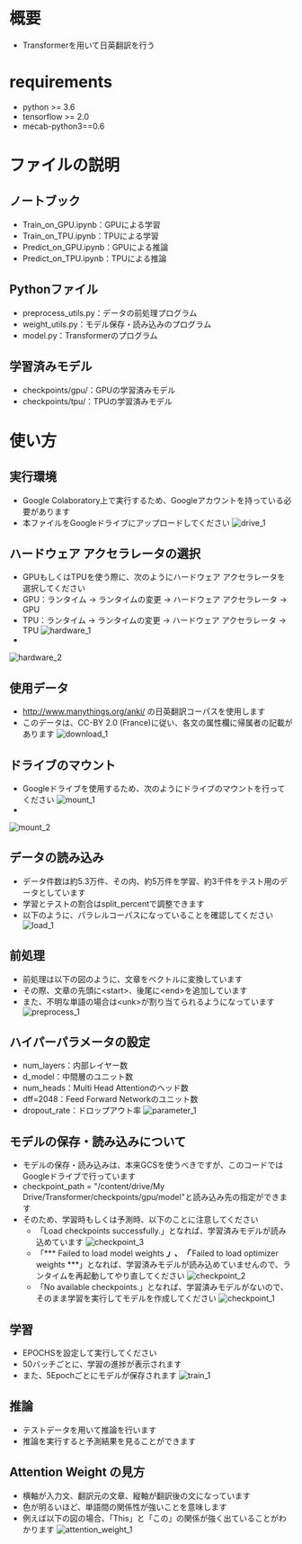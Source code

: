 # 概要
 - Transformerを用いて日英翻訳を行う

# requirements
 - python >= 3.6
 - tensorflow >= 2.0
 - mecab-python3==0.6

# ファイルの説明
 ## ノートブック
 - Train_on_GPU.ipynb：GPUによる学習
 - Train_on_TPU.ipynb：TPUによる学習
 - Predict_on_GPU.ipynb：GPUによる推論
 - Predict_on_TPU.ipynb：TPUによる推論
 
 ## Pythonファイル
 - preprocess_utils.py：データの前処理プログラム
 - weight_utils.py：モデル保存・読み込みのプログラム
 - model.py：Transformerのプログラム

 ## 学習済みモデル 
 - checkpoints/gpu/：GPUの学習済みモデル
 - checkpoints/tpu/：TPUの学習済みモデル

# 使い方
 ## 実行環境
 - Google Colaboratory上で実行するため、Googleアカウントを持っている必要があります
 - 本ファイルをGoogleドライブにアップロードしてください
 ![drive_1](https://github.com/kawasaki-kento/Transformer/blob/master/image/drive_1.png)

 ## ハードウェア アクセラレータの選択
 - GPUもしくはTPUを使う際に、次のようにハードウェア アクセラレータを選択してください
 - GPU：ランタイム → ランタイムの変更 → ハードウェア アクセラレータ → GPU
 - TPU：ランタイム → ランタイムの変更 → ハードウェア アクセラレータ → TPU
 ![hardware_1](https://github.com/kawasaki-kento/Transformer/blob/master/image/hardware_1.png)
 - 
 ![hardware_2](https://github.com/kawasaki-kento/Transformer/blob/master/image/hardware_2.png)

 ## 使用データ
 - http://www.manythings.org/anki/ の日英翻訳コーパスを使用します
 - このデータは、CC-BY 2.0 (France)に従い、各文の属性欄に帰属者の記載があります
 ![download_1](https://github.com/kawasaki-kento/Transformer/blob/master/image/download_1.png)
 
 ## ドライブのマウント
 - Googleドライブを使用するため、次のようにドライブのマウントを行ってください
 ![mount_1](https://github.com/kawasaki-kento/Transformer/blob/master/image/mount_1.png)
 - 
 ![mount_2](https://github.com/kawasaki-kento/Transformer/blob/master/image/mount_2.png)
 
 ## データの読み込み
 - データ件数は約5.3万件、その内、約5万件を学習、約3千件をテスト用のデータとしています
 - 学習とテストの割合はsplit_percentで調整できます
 - 以下のように、パラレルコーパスになっていることを確認してください
 ![load_1](https://github.com/kawasaki-kento/Transformer/blob/master/image/load_1.png)

 ## 前処理
 - 前処理は以下の図のように、文章をベクトルに変換しています
 - その際、文章の先頭に\<start\>、後尾に\<end\>を追加しています
 - また、不明な単語の場合は\<unk\>が割り当てられるようになっています
 ![preprocess_1](https://github.com/kawasaki-kento/Transformer/blob/master/image/preprocess_1.png)

 ## ハイパーパラメータの設定
 - num_layers：内部レイヤー数
 - d_model：中間層のユニット数
 - num_heads：Multi Head Attentionのヘッド数
 - dff=2048：Feed Forward Networkのユニット数
 - dropout_rate：ドロップアウト率
 ![parameter_1](https://github.com/kawasaki-kento/Transformer/blob/master/image/parameter_1.PNG)

 ## モデルの保存・読み込みについて
 - モデルの保存・読み込みは、本来GCSを使うべきですが、このコードではGoogleドライブで行っています
 - checkpoint_path = "/content/drive/My Drive/Transformer/checkpoints/gpu/model"と読み込み先の指定ができます
 - そのため、学習時もしくは予測時、以下のことに注意してください
 	 - 「Load checkpoints successfully.」となれば、学習済みモデルが読み込めています
   ![checkpoint_3](https://github.com/kawasaki-kento/Transformer/blob/master/image/checkpoint_3.PNG)
 	 - 「*** Failed to load model weights ***」、「*** Failed to load optimizer weights ***」となれば、学習済みモデルが読み込めていませんので、ランタイムを再起動してやり直してください
   ![checkpoint_2](https://github.com/kawasaki-kento/Transformer/blob/master/image/checkpoint_2.PNG)
 	 - 「No available checkpoints.」となれば、学習済みモデルがないので、そのまま学習を実行してモデルを作成してください
   ![checkpoint_1](https://github.com/kawasaki-kento/Transformer/blob/master/image/checkpoint_1.PNG)


 ## 学習
 - EPOCHSを設定して実行してください
 - 50バッチごとに、学習の進捗が表示されます
 - また、5Epochごとにモデルが保存されます
 ![train_1](https://github.com/kawasaki-kento/Transformer/blob/master/image/train_1.PNG)

 ## 推論
 - テストデータを用いて推論を行います
 - 推論を実行すると予測結果を見ることができます

 ## Attention Weight の見方
 - 横軸が入力文、翻訳元の文章、縦軸が翻訳後の文になっています
 - 色が明るいほど、単語間の関係性が強いことを意味します
 - 例えば以下の図の場合、「This」と「この」の関係が強く出ていることがわかります
 ![attention_weight_1](https://github.com/kawasaki-kento/Transformer/blob/master/image/attention_weight_1.PNG)
